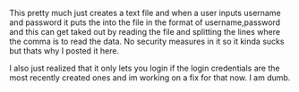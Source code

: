 This pretty much just creates a text file and when a user inputs username and password it puts the into the file in the format of username,password and this can get taked out by reading the file and splitting the lines where the comma is to read the data. No security measures in it so it kinda sucks but thats why I posted it here.

I also just realized that it only lets you login if the login credentials are the most recently created ones and im working on a fix for that now. I am dumb.
